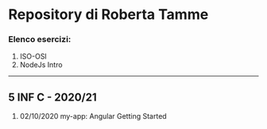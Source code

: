# Repository di Roberta Tamme
### Elenco esercizi:
1. ISO-OSI
2. NodeJs Intro 

----------

## 5 INF C - 2020/21
1. 02/10/2020 my-app: Angular Getting Started